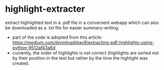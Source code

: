 # highlight-extracter
extract highlighted text in a .pdf file in a convenient webapp which can also be downloaded as a .txt file for easier summary-writing.
- part of the code is adopted from this article: https://medium.com/@vinitvaibhav9/extracting-pdf-highlights-using-python-9512af43a6d
- currently, the order of highlights is not correct (highlights are sorted not by their position in the text but rather by the time the highlight was created.
